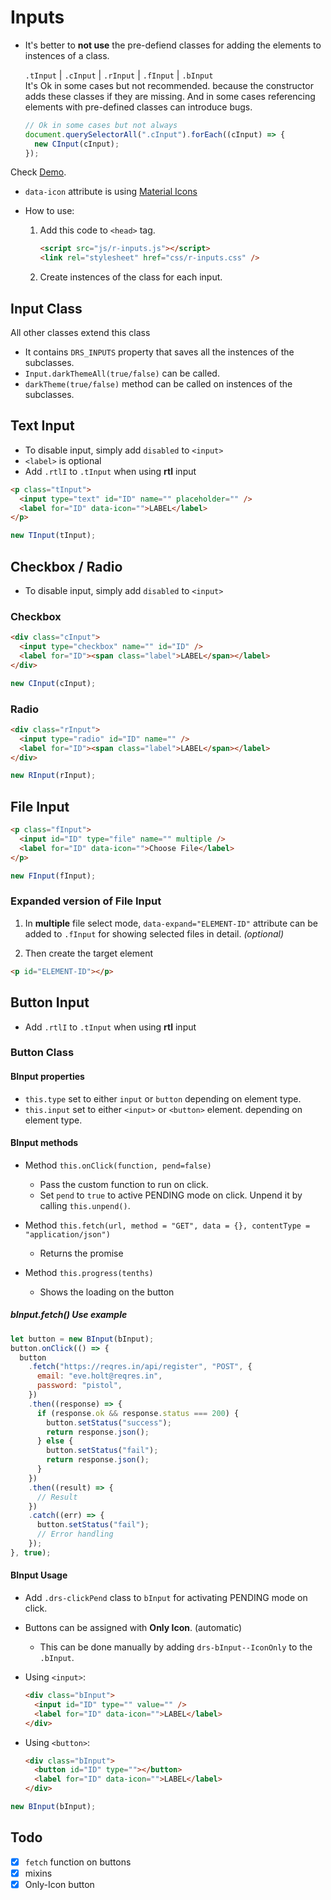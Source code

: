 # Inputs

- It's better to **not use** the pre-defiend classes for adding the elements to instences of a class.

  `.tInput` | `.cInput` | `.rInput` | `.fInput` | `.bInput`  
  It's Ok in some cases but not recommended. because the constructor adds these classes if they are missing. And in some cases referencing elements with pre-defined classes can introduce bugs.

  ```javascript
  // Ok in some cases but not always
  document.querySelectorAll(".cInput").forEach((cInput) => {
    new CInput(cInput);
  });
  ```

Check [Demo](https://drastraa.github.io/Inputs/).

- `data-icon` attribute is using [Material Icons](https://fonts.google.com/icons "Material icons reference")
- How to use:

  1. Add this code to `<head>` tag.

     ```html
     <script src="js/r-inputs.js"></script>
     <link rel="stylesheet" href="css/r-inputs.css" />
     ```

  2. Create instences of the class for each input.

## Input Class

All other classes extend this class

- It contains `DRS_INPUTS` property that saves all the instences of the subclasses.
- `Input.darkThemeAll(true/false)` can be called.
- `darkTheme(true/false)` method can be called on instences of the subclasses.

## Text Input

- To disable input, simply add `disabled` to `<input>`
- `<label>` is optional
- Add `.rtlI` to `.tInput` when using **rtl** input

```html
<p class="tInput">
  <input type="text" id="ID" name="" placeholder="" />
  <label for="ID" data-icon="">LABEL</label>
</p>
```

```javascript
new TInput(tInput);
```

## Checkbox / Radio

- To disable input, simply add `disabled` to `<input>`

### Checkbox

```html
<div class="cInput">
  <input type="checkbox" name="" id="ID" />
  <label for="ID"><span class="label">LABEL</span></label>
</div>
```

```javascript
new CInput(cInput);
```

### Radio

```html
<div class="rInput">
  <input type="radio" id="ID" name="" />
  <label for="ID"><span class="label">LABEL</span></label>
</div>
```

```javascript
new RInput(rInput);
```

## File Input

```html
<p class="fInput">
  <input id="ID" type="file" name="" multiple />
  <label for="ID" data-icon="">Choose File</label>
</p>
```

```javascript
new FInput(fInput);
```

### Expanded version of File Input

1. In **multiple** file select mode, `data-expand="ELEMENT-ID"` attribute can be added to `.fInput` for showing selected files in detail. _(optional)_

2. Then create the target element

```html
<p id="ELEMENT-ID"></p>
```

## Button Input

- Add `.rtlI` to `.tInput` when using **rtl** input

### Button Class

#### BInput properties

- `this.type` set to either `input` or `button` depending on element type.
- `this.input` set to either `<input>` or `<button>` element. depending on element type.

#### BInput methods

- Method `this.onClick(function, pend=false)`

  - Pass the custom function to run on click.
  - Set `pend` to `true` to active PENDING mode on click. Unpend it by calling `this.unpend()`.

- Method `this.fetch(url, method = "GET", data = {}, contentType = "application/json")`

  - Returns the promise

- Method `this.progress(tenths)`
  - Shows the loading on the button

##### bInput.fetch() Use example

```javascript
let button = new BInput(bInput);
button.onClick(() => {
  button
    .fetch("https://reqres.in/api/register", "POST", {
      email: "eve.holt@reqres.in",
      password: "pistol",
    })
    .then((response) => {
      if (response.ok && response.status === 200) {
        button.setStatus("success");
        return response.json();
      } else {
        button.setStatus("fail");
        return response.json();
      }
    })
    .then((result) => {
      // Result
    })
    .catch((err) => {
      button.setStatus("fail");
      // Error handling
    });
}, true);
```

#### BInput Usage

- Add `.drs-clickPend` class to `bInput` for activating PENDING mode on click.

- Buttons can be assigned with **Only Icon**. (automatic)

  - This can be done manually by adding `drs-bInput--IconOnly` to the `.bInput`.

- Using `<input>`:

  ```html
  <div class="bInput">
    <input id="ID" type="" value="" />
    <label for="ID" data-icon="">LABEL</label>
  </div>
  ```

- Using `<button>`:

  ```html
  <div class="bInput">
    <button id="ID" type=""></button>
    <label for="ID" data-icon="">LABEL</label>
  </div>
  ```

```javascript
new BInput(bInput);
```

## Todo

- [x] `fetch` function on buttons
- [x] mixins
- [x] Only-Icon button
